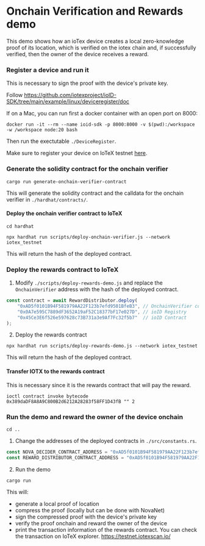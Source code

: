 # Onchain Verification and Rewards demo

This demo shows how an ioTex device creates a local zero-knowledge proof of its location, which is verified on the iotex chain and, if successfully verified, then the owner of the device receives a reward.

### Register a device and run it

This is necessary to sign the proof with the device's private key.

Follow https://github.com/iotexproject/ioID-SDK/tree/main/example/linux/deviceregister/doc

If on a Mac, you can run first a docker container with an open port on 8000:
```
docker run -it --rm --name ioid-sdk -p 8000:8000 -v $(pwd):/workspace  -w /workspace node:20 bash
```

Then run the exectutable `./DeviceRegister`.

Make sure to register your device on IoTeX testnet [here](https://hub.iotex.io/dev/pebble).

### Generate the solidity contract for the onchain verifier

```
cargo run generate-onchain-verifier-contract
```

This will generate the solidity contract and the calldata for the onchain verifier in `./hardhat/contracts/`.


#### Deploy the onchain verifier contract to IoTeX

```
cd hardhat
```

```
npx hardhat run scripts/deploy-onchain-verifier.js --network iotex_testnet
```

This will return the hash of the deployed contract.

### Deploy the rewards contract to IoTeX

1. Modify `./scripts/deploy-rewards-demo.js` and replace the `OnchainVerifier` address with the hash of the deployed contract.

```javascript
const contract = await RewardDistributor.deploy(
    "0xAD5f0101B94F581979AA22F123b7efd9501BfeB3", // OnchainVerifier contract
    "0x0A7e595C7889dF3652A19aF52C18377bF17e027D", // ioID Registry
    "0x45Ce3E6f526e597628c73B731a3e9Af7Fc32f5b7"  // ioID Contract
);
```

2. Deploy the rewards contract

```
npx hardhat run scripts/deploy-rewards-demo.js --network iotex_testnet
```

This will return the hash of the deployed contract.

#### Transfer IOTX to the rewards contract

This is necessary since it is the rewards contract that will pay the reward.

```
ioctl contract invoke bytecode 0x389daDF8A8A9C800B2d6212A28283f58FF1D43fB "" 2
```


### Run the demo and reward the owner of the device onchain

```
cd ..
```

1. Change the addresses of the deployed contracts in `./src/constants.rs`.

```rust
const NOVA_DECIDER_CONTRACT_ADDRESS = "0xAD5f0101B94F581979AA22F123b7efd9501BfeB3";
const REWARD_DISTRIBUTOR_CONTRACT_ADDRESS = "0xAD5f0101B94F581979AA22F123b7efd9501BfeB3";
```

2. Run the demo

```
cargo run
```

This will:
- generate a local proof of location
- compress the proof (locally but can be done with NovaNet)
- sign the compressed proof with the device's private key
- verify the proof onchain and reward the owner of the device
- print the transaction information of the rewards contract. You can check the transaction on IoTeX explorer.
https://testnet.iotexscan.io/



